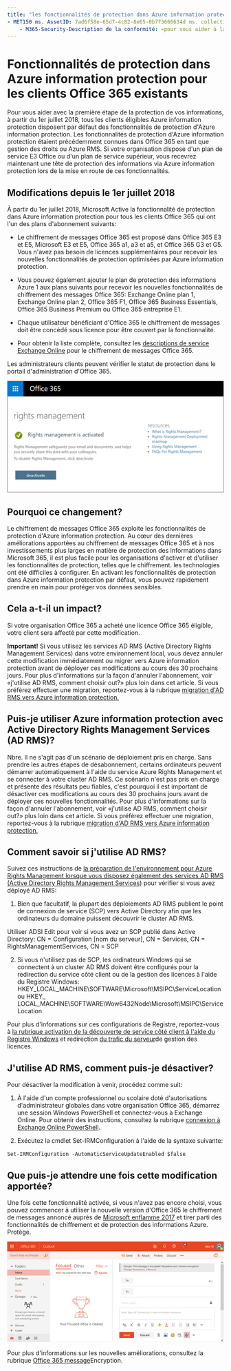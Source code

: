 ```yaml
---
title: "les fonctionnalités de protection dans Azure information protection s'apportant à des locataires Office 365 existants" ms. Author: krowley Author: kccross Manager: laurawi ms. Date: 6/29/2018 ms. audience: professionnel ms. topic: article ms. service: O365-seccomp localization_ Priority: normal Search. appverid:
- MET150 ms. AssetID: 7ad6f58e-65d7-4c82-8e65-0b773666634d ms. collection:
    - M365-Security-Description de la conformité: «pour vous aider à la première étape de la protection de vos informations, à partir du 1er juillet 2018 tous les clients éligibles Azure information protection auront les fonctionnalités de protection dans Azure information protection activées par défaut. Les fonctionnalités de protection d'Azure information protection étaient précédemment connues dans Office 365 en tant que gestion des droits ou Azure RMS. Si votre organisation dispose d'un plan de service Office E3 ou d'un plan de service plus élevé, vous recevrez désormais un responsable de la protection des informations via Azure information protection lors de la mise en route de ces fonctionnalités.
---
```


# <a name="protection-features-in-azure-information-protection-rolling-out-to-existing-office-365-tenants"></a>Fonctionnalités de protection dans Azure information protection pour les clients Office 365 existants

Pour vous aider avec la première étape de la protection de vos informations, à partir du 1er juillet 2018, tous les clients éligibles Azure information protection disposent par défaut des fonctionnalités de protection d'Azure information protection. Les fonctionnalités de protection d'Azure information protection étaient précédemment connues dans Office 365 en tant que gestion des droits ou Azure RMS. Si votre organisation dispose d'un plan de service E3 Office ou d'un plan de service supérieur, vous recevrez maintenant une tête de protection des informations via Azure information protection lors de la mise en route de ces fonctionnalités.
  
## <a name="changes-beginning-july-1-2018"></a>Modifications depuis le 1er juillet 2018

À partir du 1er juillet 2018, Microsoft Active la fonctionnalité de protection dans Azure information protection pour tous les clients Office 365 qui ont l'un des plans d'abonnement suivants:
  
- Le chiffrement de messages Office 365 est proposé dans Office 365 E3 et E5, Microsoft E3 et E5, Office 365 a1, a3 et a5, et Office 365 G3 et G5. Vous n'avez pas besoin de licences supplémentaires pour recevoir les nouvelles fonctionnalités de protection optimisées par Azure information protection. 
    
- Vous pouvez également ajouter le plan de protection des informations Azure 1 aux plans suivants pour recevoir les nouvelles fonctionnalités de chiffrement des messages Office 365: Exchange Online plan 1, Exchange Online plan 2, Office 365 F1, Office 365 Business Essentials, Office 365 Business Premium ou Office 365 entreprise E1.
    
- Chaque utilisateur bénéficiant d'Office 365 le chiffrement de messages doit être concédé sous licence pour être couvert par la fonctionnalité.
    
- Pour obtenir la liste complète, consultez les [descriptions de service Exchange Online](https://technet.microsoft.com/library/exchange-online-service-description.aspx) pour le chiffrement de messages Office 365. 
    
Les administrateurs clients peuvent vérifier le statut de protection dans le portail d'administration d'Office 365. 
  
![Capture d'écran montrant que la gestion des droits dans Office 365 est activée.](media/303453c8-e4a5-4875-b49f-e80c3eb7b91e.png)
  
## <a name="why-are-we-making-this-change"></a>Pourquoi ce changement?

Le chiffrement de messages Office 365 exploite les fonctionnalités de protection d'Azure information protection. Au cœur des dernières améliorations apportées au chiffrement de messages Office 365 et à nos investissements plus larges en matière de protection des informations dans Microsoft 365, il est plus facile pour les organisations d'activer et d'utiliser les fonctionnalités de protection, telles que le chiffrement. les technologies ont été difficiles à configurer. En activant les fonctionnalités de protection dans Azure information protection par défaut, vous pouvez rapidement prendre en main pour protéger vos données sensibles.
  
## <a name="does-this-impact-me"></a>Cela a-t-il un impact?

Si votre organisation Office 365 a acheté une licence Office 365 éligible, votre client sera affecté par cette modification.
  
 **Important!** Si vous utilisez les services AD RMS (Active Directory Rights Management Services) dans votre environnement local, vous devez annuler cette modification immédiatement ou migrer vers Azure information protection avant de déployer ces modifications au cours des 30 prochains jours. Pour plus d'informations sur la façon d'annuler l'abonnement, voir «j'utilise AD RMS, comment choisir out?» plus loin dans cet article. Si vous préférez effectuer une migration, reportez-vous à la rubrique [migration d'AD RMS vers Azure information protection.](https://docs.microsoft.com/azure/information-protection/plan-design/migrate-from-ad-rms-to-azure-rms)
  
## <a name="can-i-use-azure-information-protection-with-active-directory-rights-management-services-ad-rms"></a>Puis-je utiliser Azure information protection avec Active Directory Rights Management Services (AD RMS)?

Nbre. Il ne s'agit pas d'un scénario de déploiement pris en charge. Sans prendre les autres étapes de désabonnement, certains ordinateurs peuvent démarrer automatiquement à l'aide du service Azure Rights Management et se connecter à votre cluster AD RMS. Ce scénario n'est pas pris en charge et présente des résultats peu fiables, c'est pourquoi il est important de désactiver ces modifications au cours des 30 prochains jours avant de déployer ces nouvelles fonctionnalités. Pour plus d'informations sur la façon d'annuler l'abonnement, voir «j'utilise AD RMS, comment choisir out?» plus loin dans cet article. Si vous préférez effectuer une migration, reportez-vous à la rubrique [migration d'AD RMS vers Azure information protection.](https://docs.microsoft.com/azure/information-protection/plan-design/migrate-from-ad-rms-to-azure-rms)
  
## <a name="how-do-i-know-if-im-using-ad-rms"></a>Comment savoir si j'utilise AD RMS?

Suivez ces instructions de [la préparation de l'environnement pour Azure Rights Management lorsque vous disposez également des services AD RMS (Active Directory Rights Management Services)](https://docs.microsoft.com/azure/information-protection/deploy-use/prepare-environment-adrms) pour vérifier si vous avez déployé AD RMS: 
  
1. Bien que facultatif, la plupart des déploiements AD RMS publient le point de connexion de service (SCP) vers Active Directory afin que les ordinateurs du domaine puissent découvrir le cluster AD RMS. 
  
Utiliser ADSI Edit pour voir si vous avez un SCP publié dans Active Directory: CN = Configuration [nom du serveur], CN = Services, CN = RightsManagementServices, CN = SCP
    
2. Si vous n'utilisez pas de SCP, les ordinateurs Windows qui se connectent à un cluster AD RMS doivent être configurés pour la redirection du service côté client ou de la gestion des licences à l'aide du Registre Windows: HKEY_LOCAL_MACHINE\SOFTWARE\Microsoft\MSIPC\ServiceLocation ou HKEY_ LOCAL_MACHINE\SOFTWARE\Wow6432Node\Microsoft\MSIPC\ServiceLocation 
  
Pour plus d'informations sur ces configurations de Registre, reportez-vous à [la rubrique activation de la découverte de service côté client à l'aide du Registre Windows](https://docs.microsoft.com/azure/information-protection/rms-client/client-deployment-notes#enabling-client-side-service-discovery-by-using-the-windows-registry) et redirection [du trafic du serveur](https://docs.microsoft.com/azure/information-protection/rms-client/client-deployment-notes#redirecting-licensing-server-traffic)de gestion des licences.
    
## <a name="i-use-ad-rms-how-do-i-opt-out"></a>J'utilise AD RMS, comment puis-je désactiver?

Pour désactiver la modification à venir, procédez comme suit:
  
1. À l'aide d'un compte professionnel ou scolaire doté d'autorisations d'administrateur globales dans votre organisation Office 365, démarrez une session Windows PowerShell et connectez-vous à Exchange Online. Pour obtenir des instructions, consultez la rubrique [connexion à Exchange Online PowerShell](https://docs.microsoft.com/powershell/exchange/exchange-online/connect-to-exchange-online-powershell/connect-to-exchange-online-powershell?view=exchange-ps).
    
2. Exécutez la cmdlet Set-IRMConfiguration à l'aide de la syntaxe suivante:
    
  ```
  Set-IRMConfiguration -AutomaticServiceUpdateEnabled $false 
  ```

## <a name="what-can-i-expect-after-this-change-has-been-made"></a>Que puis-je attendre une fois cette modification apportée?

Une fois cette fonctionnalité activée, si vous n'avez pas encore choisi, vous pouvez commencer à utiliser la nouvelle version d'Office 365 le chiffrement de messages annoncé auprès de [Microsoft enflamme 2017](https://techcommunity.microsoft.com/t5/Security-Privacy-and-Compliance/Email-Encryption-and-Rights-Protection/ba-p/110801) et tirer parti des fonctionnalités de chiffrement et de protection des informations Azure. Protège. 
  
![Capture d'écran illustrant un message protégé par OME dans Outlook sur le Web.](media/599ca9e7-c05a-429e-ae8d-359f1291a3d8.png)
  
Pour plus d'informations sur les nouvelles améliorations, consultez la rubrique [Office 365 message](ome.md)Encryption.
  

